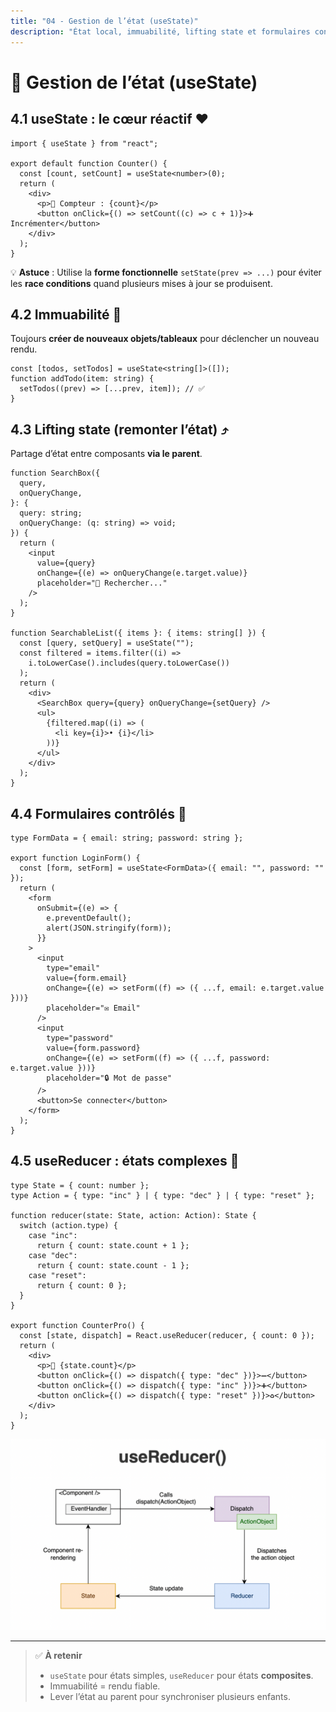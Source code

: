 ```yaml
---
title: "04 - Gestion de l’état (useState)"
description: "État local, immuabilité, lifting state et formulaires contrôlés"
---
```


# 🧪 Gestion de l’état (useState)

## 4.1 useState : le cœur réactif ❤️

```tsx
import { useState } from "react";

export default function Counter() {
  const [count, setCount] = useState<number>(0);
  return (
    <div>
      <p>🔢 Compteur : {count}</p>
      <button onClick={() => setCount((c) => c + 1)}>➕ Incrémenter</button>
    </div>
  );
}
```

💡 **Astuce** : Utilise la **forme fonctionnelle** `setState(prev => ...)` pour éviter les **race conditions** quand plusieurs mises à jour se produisent.

## 4.2 Immuabilité 🧊

Toujours **créer de nouveaux objets/tableaux** pour déclencher un nouveau rendu.

```tsx
const [todos, setTodos] = useState<string[]>([]);
function addTodo(item: string) {
  setTodos((prev) => [...prev, item]); // ✅
}
```

## 4.3 Lifting state (remonter l’état) ⤴️

Partage d’état entre composants **via le parent**.

```tsx
function SearchBox({
  query,
  onQueryChange,
}: {
  query: string;
  onQueryChange: (q: string) => void;
}) {
  return (
    <input
      value={query}
      onChange={(e) => onQueryChange(e.target.value)}
      placeholder="🔎 Rechercher..."
    />
  );
}

function SearchableList({ items }: { items: string[] }) {
  const [query, setQuery] = useState("");
  const filtered = items.filter((i) =>
    i.toLowerCase().includes(query.toLowerCase())
  );
  return (
    <div>
      <SearchBox query={query} onQueryChange={setQuery} />
      <ul>
        {filtered.map((i) => (
          <li key={i}>• {i}</li>
        ))}
      </ul>
    </div>
  );
}
```

## 4.4 Formulaires contrôlés 📝

```tsx
type FormData = { email: string; password: string };

export function LoginForm() {
  const [form, setForm] = useState<FormData>({ email: "", password: "" });
  return (
    <form
      onSubmit={(e) => {
        e.preventDefault();
        alert(JSON.stringify(form));
      }}
    >
      <input
        type="email"
        value={form.email}
        onChange={(e) => setForm((f) => ({ ...f, email: e.target.value }))}
        placeholder="✉️ Email"
      />
      <input
        type="password"
        value={form.password}
        onChange={(e) => setForm((f) => ({ ...f, password: e.target.value }))}
        placeholder="🔒 Mot de passe"
      />
      <button>Se connecter</button>
    </form>
  );
}
```

## 4.5 useReducer : états complexes 🧩

```tsx
type State = { count: number };
type Action = { type: "inc" } | { type: "dec" } | { type: "reset" };

function reducer(state: State, action: Action): State {
  switch (action.type) {
    case "inc":
      return { count: state.count + 1 };
    case "dec":
      return { count: state.count - 1 };
    case "reset":
      return { count: 0 };
  }
}

export function CounterPro() {
  const [state, dispatch] = React.useReducer(reducer, { count: 0 });
  return (
    <div>
      <p>🧮 {state.count}</p>
      <button onClick={() => dispatch({ type: "dec" })}>➖</button>
      <button onClick={() => dispatch({ type: "inc" })}>➕</button>
      <button onClick={() => dispatch({ type: "reset" })}>♻️</button>
    </div>
  );
}
```

![Use Reducer](./img/usereducer.png)

---

> ✅ **À retenir**
>
> - `useState` pour états simples, `useReducer` pour états **composites**.
> - Immuabilité = rendu fiable.
> - Lever l’état au parent pour synchroniser plusieurs enfants.
